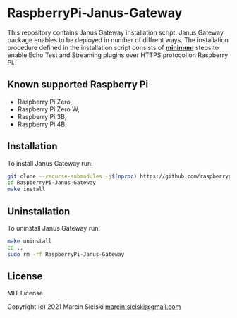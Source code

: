 # RaspberryPi-Janus-Gateway

This repository contains Janus Gateway installation script. Janus Gateway package enables to be deployed in number of diffrent ways. The installation procedure defined in the installation script consists of <ins>__minimum__</ins>
steps to enable Echo Test and Streaming plugins over HTTPS protocol on Raspberry Pi.

## Known supported Raspberry Pi

* Raspberry Pi Zero,
* Raspberry Pi Zero W,
* Raspberry Pi 3B,
* Raspberry Pi 4B.

## Installation

To install Janus Gateway run:

```bash
git clone --recurse-submodules -j$(nproc) https://github.com/raspberrypiexperiments/RaspberryPi-Janus-Gateway.git
cd RaspberryPi-Janus-Gateway
make install 
```

## Uninstallation

To uninstall Janus Gateway run:

```bash
make uninstall
cd ..
sudo rm -rf RaspberryPi-Janus-Gateway
```

## License

MIT License

Copyright (c) 2021 Marcin Sielski <marcin.sielski@gmail.com>

